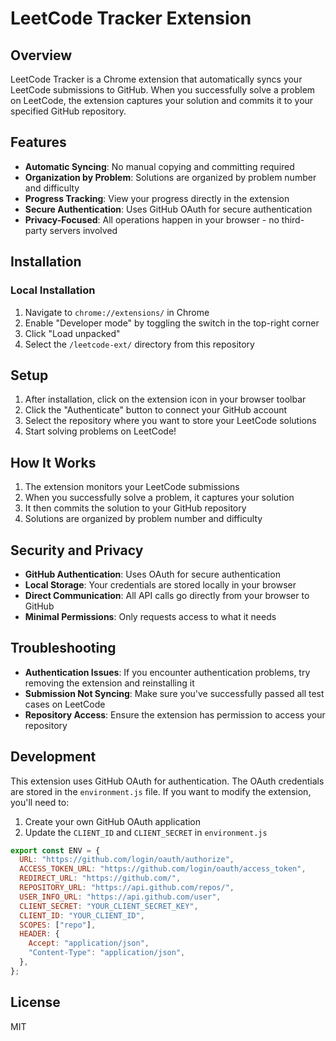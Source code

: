 # LeetCode Tracker Extension

## Overview

LeetCode Tracker is a Chrome extension that automatically syncs your LeetCode submissions to GitHub. When you successfully solve a problem on LeetCode, the extension captures your solution and commits it to your specified GitHub repository.

## Features

- **Automatic Syncing**: No manual copying and committing required
- **Organization by Problem**: Solutions are organized by problem number and difficulty
- **Progress Tracking**: View your progress directly in the extension
- **Secure Authentication**: Uses GitHub OAuth for secure authentication
- **Privacy-Focused**: All operations happen in your browser - no third-party servers involved

## Installation

### Local Installation

1. Navigate to `chrome://extensions/` in Chrome
2. Enable "Developer mode" by toggling the switch in the top-right corner
3. Click "Load unpacked"
4. Select the `/leetcode-ext/` directory from this repository

## Setup

1. After installation, click on the extension icon in your browser toolbar
2. Click the "Authenticate" button to connect your GitHub account
3. Select the repository where you want to store your LeetCode solutions
4. Start solving problems on LeetCode!

## How It Works

1. The extension monitors your LeetCode submissions
2. When you successfully solve a problem, it captures your solution
3. It then commits the solution to your GitHub repository
4. Solutions are organized by problem number and difficulty

## Security and Privacy

- **GitHub Authentication**: Uses OAuth for secure authentication
- **Local Storage**: Your credentials are stored locally in your browser
- **Direct Communication**: All API calls go directly from your browser to GitHub
- **Minimal Permissions**: Only requests access to what it needs

## Troubleshooting

- **Authentication Issues**: If you encounter authentication problems, try removing the extension and reinstalling it
- **Submission Not Syncing**: Make sure you've successfully passed all test cases on LeetCode
- **Repository Access**: Ensure the extension has permission to access your repository

## Development

This extension uses GitHub OAuth for authentication. The OAuth credentials are stored in the `environment.js` file. If you want to modify the extension, you'll need to:

1. Create your own GitHub OAuth application
2. Update the `CLIENT_ID` and `CLIENT_SECRET` in `environment.js`

```javascript
export const ENV = {
  URL: "https://github.com/login/oauth/authorize",
  ACCESS_TOKEN_URL: "https://github.com/login/oauth/access_token",
  REDIRECT_URL: "https://github.com/",
  REPOSITORY_URL: "https://api.github.com/repos/",
  USER_INFO_URL: "https://api.github.com/user",
  CLIENT_SECRET: "YOUR_CLIENT_SECRET_KEY",
  CLIENT_ID: "YOUR_CLIENT_ID",
  SCOPES: ["repo"],
  HEADER: {
    Accept: "application/json",
    "Content-Type": "application/json",
  },
};
```

## License

MIT
